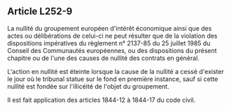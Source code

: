 Article L252-9
----
La nullité du groupement européen d'intérêt économique ainsi que des actes ou
délibérations de celui-ci ne peut résulter que de la violation des dispositions
impératives du règlement n° 2137-85 du 25 juillet 1985 du Conseil des
Communautés européennes, ou des dispositions du présent chapitre ou de l'une des
causes de nullité des contrats en général.

L'action en nullité est éteinte lorsque la cause de la nullité a cessé d'exister
le jour où le tribunal statue sur le fond en première instance, sauf si cette
nullité est fondée sur l'illicéité de l'objet du groupement.

Il est fait application des articles 1844-12 à 1844-17 du code civil.
